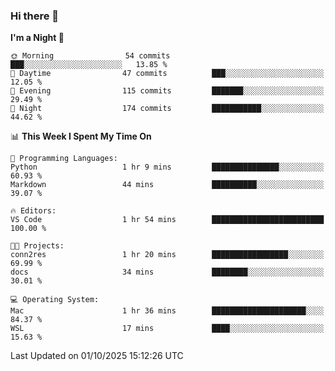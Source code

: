 ### Hi there 👋

<!--
**ALiersEL/ALiersEL** is a ✨ _special_ ✨ repository because its `README.md` (this file) appears on your GitHub profile.

Here are some ideas to get you started:

- 🔭 I’m currently working on ...
- 🌱 I’m currently learning ...
- 👯 I’m looking to collaborate on ...
- 🤔 I’m looking for help with ...
- 💬 Ask me about ...
- 📫 How to reach me: ...
- 😄 Pronouns: ...
- ⚡ Fun fact: ...
-->

<!--START_SECTION:waka-->
**I'm a Night 🦉** 

```text
🌞 Morning                54 commits          ███░░░░░░░░░░░░░░░░░░░░░░   13.85 % 
🌆 Daytime                47 commits          ███░░░░░░░░░░░░░░░░░░░░░░   12.05 % 
🌃 Evening                115 commits         ███████░░░░░░░░░░░░░░░░░░   29.49 % 
🌙 Night                  174 commits         ███████████░░░░░░░░░░░░░░   44.62 % 
```


📊 **This Week I Spent My Time On** 

```text
💬 Programming Languages: 
Python                   1 hr 9 mins         ███████████████░░░░░░░░░░   60.93 % 
Markdown                 44 mins             ██████████░░░░░░░░░░░░░░░   39.07 % 

🔥 Editors: 
VS Code                  1 hr 54 mins        █████████████████████████   100.00 % 

🐱‍💻 Projects: 
conn2res                 1 hr 20 mins        █████████████████░░░░░░░░   69.99 % 
docs                     34 mins             ████████░░░░░░░░░░░░░░░░░   30.01 % 

💻 Operating System: 
Mac                      1 hr 36 mins        █████████████████████░░░░   84.37 % 
WSL                      17 mins             ████░░░░░░░░░░░░░░░░░░░░░   15.63 % 
```


 Last Updated on 01/10/2025 15:12:26 UTC
<!--END_SECTION:waka-->

